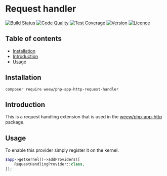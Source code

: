 # Request handler

[![Build Status](https://img.shields.io/travis/weew/php-app-http-request-handler.svg)](https://travis-ci.org/weew/php-app-http-request-handler)
[![Code Quality](https://img.shields.io/scrutinizer/g/weew/php-app-http-request-handler.svg)](https://scrutinizer-ci.com/g/weew/php-app-http-request-handler)
[![Test Coverage](https://img.shields.io/coveralls/weew/php-app-http-request-handler.svg)](https://coveralls.io/github/weew/php-app-http-request-handler)
[![Version](https://img.shields.io/packagist/v/weew/php-app-http-request-handler.svg)](https://packagist.org/packages/weew/php-app-http-request-handler)
[![Licence](https://img.shields.io/packagist/l/weew/php-app-http-request-handler.svg)](https://packagist.org/packages/weew/php-app-http-request-handler)

## Table of contents

- [Installation](#installation)
- [Introduction](#introduction)
- [Usage](#usage)

## Installation

`composer require weew/php-app-http-request-handler`

## Introduction

This is a request handling extension that is used in the [weew/php-app-http](https://github.com/weew/php-app-http) package.

## Usage

To enable this provider simply register it on the kernel.

```php
$app->getKernel()->addProviders([
    RequestHandlingProvider::class,
]);
```
